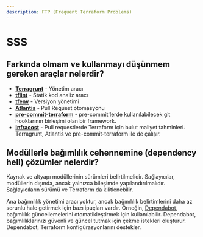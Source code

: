 ```yaml
---
description: FTP (Frequent Terraform Problems)
---
```


# SSS

## Farkında olmam ve kullanmayı düşünmem gereken araçlar nelerdir?

* [**Terragrunt**](https://terragrunt.gruntwork.io/) - Yönetim aracı
* [**tflint**](https://github.com/terraform-linters/tflint) - Statik kod analiz aracı
* [**tfenv**](https://github.com/tfutils/tfenv) - Versiyon yönetimi
* [**Atlantis**](https://www.runatlantis.io/) - Pull Request otomasyonu
* [**pre-commit-terraform**](https://github.com/antonbabenko/pre-commit-terraform) - pre-commit'lerde kullanılabilecek git hooklarının birleşimi olan bir framework.
* [**Infracost**](https://www.infracost.io) - Pull requestlerde Terraform için bulut maliyet tahminleri. Terragrunt, Atlantis ve pre-commit-terraform ile de çalışır.

## Modüllerle bağımlılık cehennemine (dependency hell) çözümler nelerdir?

Kaynak ve altyapı modüllerinin sürümleri belirtilmelidir. Sağlayıcılar, modüllerin dışında, ancak yalnızca bileşimde yapılandırılmalıdır. Sağlayıcıların sürümü ve Terraform da kilitlenebilir.

Ana bağımlılık yönetimi aracı yoktur, ancak bağımlılık belirtimlerini daha az sorunlu hale getirmek için bazı ipuçları vardır. Örneğin, [Dependabot](https://dependabot.com/), bağımlılık güncellemelerini otomatikleştirmek için kullanılabilir. Dependabot, bağımlılıklarınızı güvenli ve güncel tutmak için çekme istekleri oluşturur. Dependabot, Terraform konfigürasyonlarını destekler.
